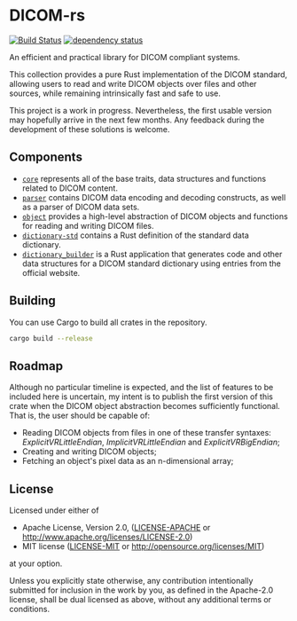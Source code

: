 # DICOM-rs

[![Build Status](https://travis-ci.org/Enet4/dicom-rs.svg?branch=master)](https://travis-ci.org/Enet4/dicom-rs) [![dependency status](https://deps.rs/repo/github/Enet4/dicom-rs/status.svg)](https://deps.rs/repo/github/Enet4/dicom-rs)


An efficient and practical library for DICOM compliant systems.

This collection provides a pure Rust implementation of the DICOM standard,
allowing users to read and write DICOM objects over files and other sources, while
remaining intrinsically fast and safe to use.

This project is a work in progress. Nevertheless, the first usable version may hopefully arrive
in the next few months. Any feedback during the development of these solutions is welcome.

## Components

- [`core`](core) represents all of the base traits, data structures and functions related to DICOM content.
- [`parser`](parser) contains DICOM data encoding and decoding constructs, as well as a parser of DICOM data sets.
- [`object`](object) provides a high-level abstraction of DICOM objects and functions for reading and writing DICOM files.
- [`dictionary-std`](dictionary-std) contains a Rust definition of the standard data dictionary.
- [`dictionary_builder`](dictionary_builder) is a Rust application that generates code and
  other data structures for a DICOM standard dictionary using entries from the official website.

## Building

You can use Cargo to build all crates in the repository.

```sh
cargo build --release
```

## Roadmap

Although no particular timeline is expected, and the list of features to be included here is uncertain, my intent is to publish the first version of this crate when the DICOM object abstraction becomes sufficiently functional. That is, the user should be capable of:

 - Reading DICOM objects from files in one of these transfer syntaxes: _ExplicitVRLittleEndian_, _ImplicitVRLittleEndian_ and _ExplicitVRBigEndian_;
 - Creating and writing DICOM objects;
 - Fetching an object's pixel data as an n-dimensional array;

## License

Licensed under either of

* Apache License, Version 2.0, ([LICENSE-APACHE](LICENSE-APACHE) or <http://www.apache.org/licenses/LICENSE-2.0>)
* MIT license ([LICENSE-MIT](LICENSE-MIT) or <http://opensource.org/licenses/MIT>)

at your option.

Unless you explicitly state otherwise, any contribution intentionally submitted
for inclusion in the work by you, as defined in the Apache-2.0 license, shall be dual licensed as above, without any
additional terms or conditions.
